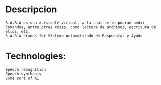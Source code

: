 # Descripcion

    S.A.R.A es una asistente virtual, a la cual se le podrán pedir comandos, entre otras cosas, como lectura de archivos, escritura de ellos, etc.
    S.A.R.A stands for Sistema Automatizado de Respuestas y Ayuda

# Technologies:

    Speech recognition
    Speech synthesis
    Some sort of AI
